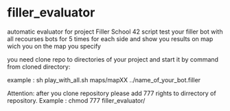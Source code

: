 # filler_evaluator
automatic evaluator for project Filler School 42
script test your filler bot with all recourses bots for 5 times for each side and show you results on map wich you on the map you specify

you need clone repo to directories of your project and start it by command from cloned directory:

example : sh play_with_all.sh maps/mapXX ../name_of_your_bot.filler

Attention: after you clone repository please add 777 rights to dirrectory of repository.
Example : chmod 777 filler_evaluator/
